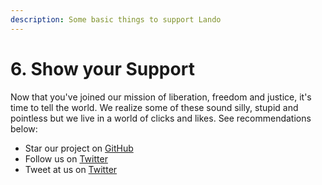 ```yaml
---
description: Some basic things to support Lando
---
```


# 6. Show your Support

Now that you've joined our mission of liberation, freedom and justice, it's time to tell the world. We realize some of these sound silly, stupid and pointless but we live in a world of clicks and likes. See recommendations below:

* Star our project on [GitHub](https://github.com/lando/lando)
* Follow us on [Twitter](https://twitter.com/devwithlando)
* Tweet at us on [Twitter](https://twitter.com/devwithlando)
